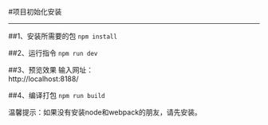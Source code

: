 #项目初始化安装
***
##1、安装所需要的包
`npm install`

##2、运行指令
`npm run dev`

##3、预览效果
输入网址：<br>
   http://localhost:8188/

##4、编译打包
`npm run build`


温馨提示：如果没有安装node和webpack的朋友，请先安装。


